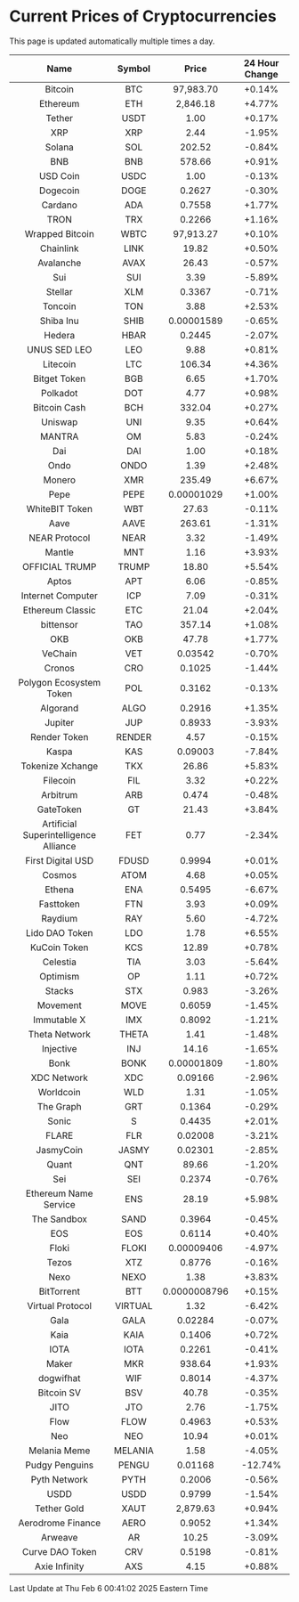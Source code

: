 # Current Prices of Cryptocurrencies
This page is updated automatically multiple times a day.

| Name | Symbol | Price | 24 Hour Change |
| :---: |:---:| :---: | :---: |
| Bitcoin | BTC | 97,983.70 | +0.14% |
| Ethereum | ETH | 2,846.18 | +4.77% |
| Tether | USDT | 1.00 | +0.17% |
| XRP | XRP | 2.44 | -1.95% |
| Solana | SOL | 202.52 | -0.84% |
| BNB | BNB | 578.66 | +0.91% |
| USD Coin | USDC | 1.00 | -0.13% |
| Dogecoin | DOGE | 0.2627 | -0.30% |
| Cardano | ADA | 0.7558 | +1.77% |
| TRON | TRX | 0.2266 | +1.16% |
| Wrapped Bitcoin | WBTC | 97,913.27 | +0.10% |
| Chainlink | LINK | 19.82 | +0.50% |
| Avalanche | AVAX | 26.43 | -0.57% |
| Sui | SUI | 3.39 | -5.89% |
| Stellar | XLM | 0.3367 | -0.71% |
| Toncoin | TON | 3.88 | +2.53% |
| Shiba Inu | SHIB | 0.00001589 | -0.65% |
| Hedera | HBAR | 0.2445 | -2.07% |
| UNUS SED LEO | LEO | 9.88 | +0.81% |
| Litecoin | LTC | 106.34 | +4.36% |
| Bitget Token | BGB | 6.65 | +1.70% |
| Polkadot | DOT | 4.77 | +0.98% |
| Bitcoin Cash | BCH | 332.04 | +0.27% |
| Uniswap | UNI | 9.35 | +0.64% |
| MANTRA | OM | 5.83 | -0.24% |
| Dai | DAI | 1.00 | +0.18% |
| Ondo | ONDO | 1.39 | +2.48% |
| Monero | XMR | 235.49 | +6.67% |
| Pepe | PEPE | 0.00001029 | +1.00% |
| WhiteBIT Token | WBT | 27.63 | -0.11% |
| Aave | AAVE | 263.61 | -1.31% |
| NEAR Protocol | NEAR | 3.32 | -1.49% |
| Mantle | MNT | 1.16 | +3.93% |
| OFFICIAL TRUMP | TRUMP | 18.80 | +5.54% |
| Aptos | APT | 6.06 | -0.85% |
| Internet Computer | ICP | 7.09 | -0.31% |
| Ethereum Classic | ETC | 21.04 | +2.04% |
| bittensor | TAO | 357.14 | +1.08% |
| OKB | OKB | 47.78 | +1.77% |
| VeChain | VET | 0.03542 | -0.70% |
| Cronos | CRO | 0.1025 | -1.44% |
| Polygon Ecosystem Token | POL | 0.3162 | -0.13% |
| Algorand | ALGO | 0.2916 | +1.35% |
| Jupiter | JUP | 0.8933 | -3.93% |
| Render Token | RENDER | 4.57 | -0.15% |
| Kaspa | KAS | 0.09003 | -7.84% |
| Tokenize Xchange | TKX | 26.86 | +5.83% |
| Filecoin | FIL | 3.32 | +0.22% |
| Arbitrum | ARB | 0.474 | -0.48% |
| GateToken | GT | 21.43 | +3.84% |
| Artificial Superintelligence Alliance | FET | 0.77 | -2.34% |
| First Digital USD | FDUSD | 0.9994 | +0.01% |
| Cosmos | ATOM | 4.68 | +0.05% |
| Ethena | ENA | 0.5495 | -6.67% |
| Fasttoken | FTN | 3.93 | +0.09% |
| Raydium | RAY | 5.60 | -4.72% |
| Lido DAO Token | LDO | 1.78 | +6.55% |
| KuCoin Token | KCS | 12.89 | +0.78% |
| Celestia | TIA | 3.03 | -5.64% |
| Optimism | OP | 1.11 | +0.72% |
| Stacks | STX | 0.983 | -3.26% |
| Movement | MOVE | 0.6059 | -1.45% |
| Immutable X | IMX | 0.8092 | -1.21% |
| Theta Network | THETA | 1.41 | -1.48% |
| Injective | INJ | 14.16 | -1.65% |
| Bonk | BONK | 0.00001809 | -1.80% |
| XDC Network | XDC | 0.09166 | -2.96% |
| Worldcoin | WLD | 1.31 | -1.05% |
| The Graph | GRT | 0.1364 | -0.29% |
| Sonic | S | 0.4435 | +2.01% |
| FLARE | FLR | 0.02008 | -3.21% |
| JasmyCoin | JASMY | 0.02301 | -2.85% |
| Quant | QNT | 89.66 | -1.20% |
| Sei | SEI | 0.2374 | -0.76% |
| Ethereum Name Service | ENS | 28.19 | +5.98% |
| The Sandbox | SAND | 0.3964 | -0.45% |
| EOS | EOS | 0.6114 | +0.40% |
| Floki | FLOKI | 0.00009406 | -4.97% |
| Tezos | XTZ | 0.8776 | -0.16% |
| Nexo | NEXO | 1.38 | +3.83% |
| BitTorrent | BTT | 0.0000008796 | +0.15% |
| Virtual Protocol | VIRTUAL | 1.32 | -6.42% |
| Gala | GALA | 0.02284 | -0.07% |
| Kaia | KAIA | 0.1406 | +0.72% |
| IOTA | IOTA | 0.2261 | -0.41% |
| Maker | MKR | 938.64 | +1.93% |
| dogwifhat | WIF | 0.8014 | -4.37% |
| Bitcoin SV | BSV | 40.78 | -0.35% |
| JITO | JTO | 2.76 | -1.75% |
| Flow | FLOW | 0.4963 | +0.53% |
| Neo | NEO | 10.94 | +0.01% |
| Melania Meme | MELANIA | 1.58 | -4.05% |
| Pudgy Penguins | PENGU | 0.01168 | -12.74% |
| Pyth Network | PYTH | 0.2006 | -0.56% |
| USDD | USDD | 0.9799 | -1.54% |
| Tether Gold | XAUT | 2,879.63 | +0.94% |
| Aerodrome Finance | AERO | 0.9052 | +1.34% |
| Arweave | AR | 10.25 | -3.09% |
| Curve DAO Token | CRV | 0.5198 | -0.81% |
| Axie Infinity | AXS | 4.15 | +0.88% |

Last Update at Thu Feb  6 00:41:02 2025 Eastern Time